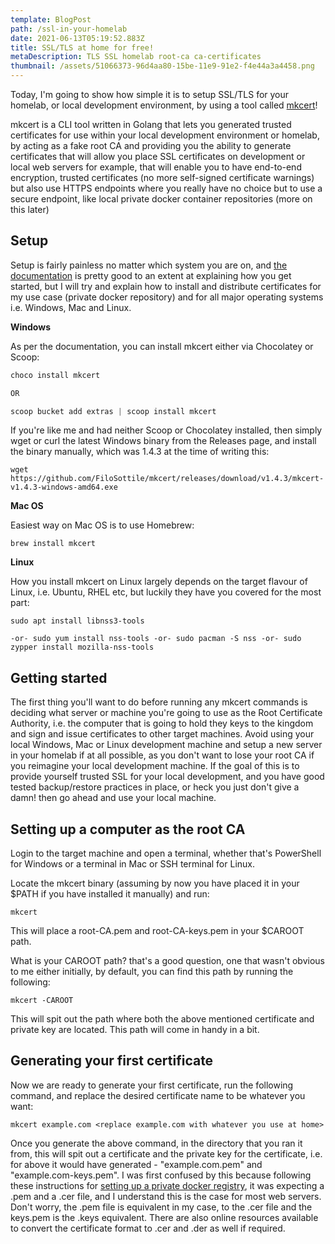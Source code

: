 ```yaml
---
template: BlogPost
path: /ssl-in-your-homelab
date: 2021-06-13T05:19:52.883Z
title: SSL/TLS at home for free!
metaDescription: TLS SSL homelab root-ca ca-certificates
thumbnail: /assets/51066373-96d4aa80-15be-11e9-91e2-f4e44a3a4458.png
---
```

Today, I'm going to show how simple it is to setup SSL/TLS for your homelab, or local development environment, by using a tool called [mkcert](https://github.com/FiloSottile/mkcert)!

mkcert is a CLI tool written in Golang that lets you generated trusted certificates for use within your local development environment or homelab, by acting as a fake root CA and providing you the ability to generate certificates that will allow you place SSL certificates on development or local web servers for example, that will enable you to have end-to-end encryption, trusted certificates (no more self-signed certificate warnings) but also use HTTPS endpoints where you really have no choice but to use a secure endpoint, like local private docker container repositories (more on this later)



## Setup

Setup is fairly painless no matter which system you are on, and [the documentation](https://github.com/FiloSottile/mkcert#installation) is pretty good to an extent at explaining how you get started, but I will try and explain how to install and distribute certificates for my use case (private docker repository) and for all major operating systems i.e. Windows, Mac and Linux.

**Windows** 

As per the documentation, you can install mkcert either via Chocolatey or Scoop:

```powershell
choco install mkcert

OR

scoop bucket add extras | scoop install mkcert
```

If you're like me and had neither Scoop or Chocolatey installed, then simply wget or curl the latest Windows binary from the Releases page, and install the binary manually, which was 1.4.3 at the time of writing this:

`wget https://github.com/FiloSottile/mkcert/releases/download/v1.4.3/mkcert-v1.4.3-windows-amd64.exe`

**Mac OS**

Easiest way on Mac OS is to use Homebrew:

```
brew install mkcert
```

**Linux**

How you install mkcert on Linux largely depends on the target flavour of Linux, i.e. Ubuntu, RHEL etc, but luckily they have you covered for the most part:

`sudo apt install libnss3-tools     `

`-or-
sudo yum install nss-tools
    -or-
sudo pacman -S nss
    -or-
sudo zypper install mozilla-nss-tools`

## Getting started

The first thing you'll want to do before running any mkcert commands is deciding what server or machine you're going to use as the Root Certificate Authority, i.e. the computer that is going to hold they keys to the kingdom and sign and issue certificates to other target machines. Avoid using your local Windows, Mac or Linux development machine and setup a new server in your homelab if at all possible, as you don't want to lose your root CA if you reimagine your local development machine. If the goal of this is to provide yourself trusted SSL for your local development, and you have good tested backup/restore practices in place, or heck you just don't give a damn! then go ahead and use your local machine.

## Setting up a computer as the root CA

Login to the target machine and open a terminal, whether that's PowerShell for Windows or a terminal in Mac or SSH terminal for Linux.

Locate the mkcert binary (assuming by now you have placed it in your $PATH if you have installed it manually) and run:

`mkcert`

This will place a root-CA.pem and root-CA-keys.pem in your $CAROOT path. 

What is your CAROOT path? that's a good question, one that wasn't obvious to me either initially, by default, you can find this path by running the following:

`mkcert -CAROOT`

This will spit out the path where both the above mentioned certificate and private key are located. This path will come in handy in a bit.

## Generating your first certificate

Now we are ready to generate your first certificate, run the following command, and replace the desired certificate name to be whatever you want:

```
mkcert example.com <replace example.com with whatever you use at home>
```

Once you generate the above command, in the directory that you ran it from, this will spit out a certificate and the private key for the certificate, i.e. for above it would have generated - "example.com.pem" and "example.com-keys.pem". I was first confused by this because following these instructions for [setting up a private docker registry](https://docs.docker.com/registry/deploying/#get-a-certificate), it was expecting a .pem and a .cer file, and I understand this is the case for most web servers. Don't worry, the .pem file is equivalent in my case, to the .cer file and the keys.pem is the .keys equivalent. There are also online resources available to convert the certificate format to .cer and .der as well if required.
